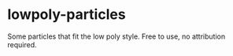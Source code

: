 # lowpoly-particles
Some particles that fit the low poly style. Free to use, no attribution required.
